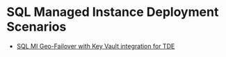 # SQL Managed Instance Deployment Scenarios

- [SQL MI Geo-Failover with Key Vault integration for TDE](https://github.com/dmauser/PrivateLink/tree/master/DNS-Integration-Scenarios)
